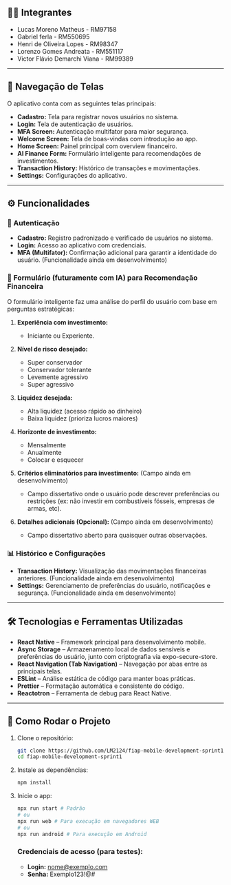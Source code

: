 ## 🧑‍💻 Integrantes

- Lucas Moreno Matheus - RM97158
- Gabriel ferla - RM550695
- Henri de Oliveira Lopes - RM98347
- Lorenzo Gomes Andreata - RM551117
- Victor Flávio Demarchi Viana - RM99389

---

## 🧭 Navegação de Telas

O aplicativo conta com as seguintes telas principais:

- **Cadastro:** Tela para registrar novos usuários no sistema.
- **Login:** Tela de autenticação de usuários.
- **MFA Screen:** Autenticação multifator para maior segurança.
- **Welcome Screen:** Tela de boas-vindas com introdução ao app.
- **Home Screen:** Painel principal com overview financeiro.
- **AI Finance Form:** Formulário inteligente para recomendações de investimentos.
- **Transaction History:** Histórico de transações e movimentações.
- **Settings:** Configurações do aplicativo.

---

## ⚙️ Funcionalidades

### 🔐 Autenticação
- **Cadastro:** Registro padronizado e verificado de usuários no sistema.
- **Login:** Acesso ao aplicativo com credenciais.
- **MFA (Multifator):** Confirmação adicional para garantir a identidade do usuário. (Funcionalidade ainda em desenvolvimento)

### 🤖 Formulário (futuramente com IA) para Recomendação Financeira
O formulário inteligente faz uma análise do perfil do usuário com base em perguntas estratégicas:

1. **Experiência com investimento:**  
   - Iniciante ou Experiente.

2. **Nível de risco desejado:**  
   - Super conservador  
   - Conservador tolerante  
   - Levemente agressivo  
   - Super agressivo

3. **Liquidez desejada:**  
   - Alta liquidez (acesso rápido ao dinheiro)  
   - Baixa liquidez (prioriza lucros maiores)

4. **Horizonte de investimento:**  
   - Mensalmente  
   - Anualmente  
   - Colocar e esquecer

5. **Critérios eliminatórios para investimento:** (Campo ainda em desenvolvimento)
   - Campo dissertativo onde o usuário pode descrever preferências ou restrições (ex: não investir em combustíveis fósseis, empresas de armas, etc).

6. **Detalhes adicionais (Opcional):** (Campo ainda em desenvolvimento)
   - Campo dissertativo aberto para quaisquer outras observações.

### 📊 Histórico e Configurações
- **Transaction History:** Visualização das movimentações financeiras anteriores. (Funcionalidade ainda em desenvolvimento)
- **Settings:** Gerenciamento de preferências do usuário, notificações e segurança. (Funcionalidade ainda em desenvolvimento)

---

## 🛠️ Tecnologias e Ferramentas Utilizadas

- **React Native** – Framework principal para desenvolvimento mobile.
- **Async Storage** – Armazenamento local de dados sensíveis e preferências do usuário, junto com criptografia via expo-secure-store.
- **React Navigation (Tab Navigation)** – Navegação por abas entre as principais telas.
- **ESLint** – Análise estática de código para manter boas práticas.
- **Prettier** – Formatação automática e consistente do código.
- **Reactotron** – Ferramenta de debug para React Native.

---

## 🚀 Como Rodar o Projeto

1. Clone o repositório:
   ```bash
   git clone https://github.com/LM2124/fiap-mobile-development-sprint1.git
   cd fiap-mobile-development-sprint1
   ```
2. Instale as dependências:

   ```bash
   npm install
   ```
3. Inicie o app:

   ```bash
   npx run start # Padrão
   # ou 
   npx run web # Para execução em navegadores WEB
   # ou 
   npx run android # Para execução em Android
   ```

   ### Credenciais de acesso (para testes):
   - **Login:** nome@exemplo.com
   - **Senha:** Exemplo123!@#